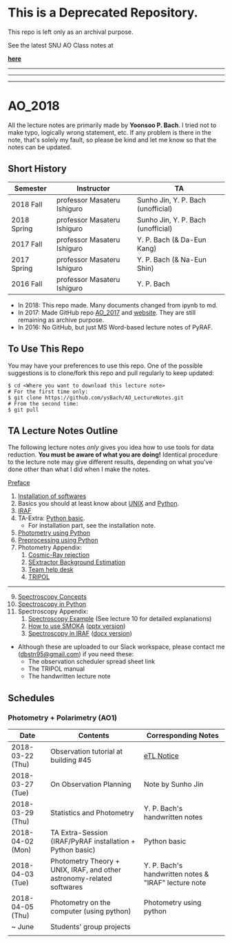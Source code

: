 # This is a Deprecated Repository.
This repo is left only as an archival purpose. 

See the latest SNU AO Class notes at 

**[here](https://github.com/ysBach/SNU_AOclass)**

----
----
----


# AO_2018

All the lecture notes are primarily made by **Yoonsoo P. Bach**. I tried not to make typo, logically wrong statement, etc. If any problem is there in the note, that's solely my fault, so please be kind and let me know so that the notes can be updated.

## Short History

| Semester    | Instructor                  | TA                                 |
| ----------- | --------------------------- | ---------------------------------- |
| 2018 Fall   | professor Masateru Ishiguro | Sunho Jin, Y. P. Bach (unofficial) |
| 2018 Spring | professor Masateru Ishiguro | Sunho Jin, Y. P. Bach (unofficial) |
| 2017 Fall   | professor Masateru Ishiguro | Y. P. Bach (& Da-Eun Kang)         |
| 2017 Spring | professor Masateru Ishiguro | Y. P. Bach (& Na-Eun Shin)         |
| 2016 Fall   | professor Masateru Ishiguro | Y. P. Bach                         |

* In 2018: This repo made. Many documents changed from ipynb to md.
* In 2017: Made GitHub repo [AO_2017](https://github.com/ysBach/AO_2017) and [website](https://ysbach.github.io/AO_2017/). They are still remaining as archive purpose.
* In 2016: No GitHub, but just MS Word-based lecture notes of PyRAF.



## To Use This Repo
You may have your preferences to use this repo. One of the possible suggestions is to clone/fork this repo and pull regularly to keep updated:
```
$ cd <Where you want to download this lecture note>
# For the first time only:
$ git clone https://github.com/ysBach/AO_LectureNotes.git
# From the second time:
$ git pull
```

## TA Lecture Notes Outline

The following lecture notes *only* gives you idea how to use tools for data reduction. **You must be aware of what you are doing!** Identical procedure to the lecture note may give different results, depending on what you've done other than what I did when I make the notes.



[Preface](https://github.com/ysBach/AO_LectureNotes/blob/master/00_Preface.md)

1. [Installation of softwares](https://github.com/ysBach/AO_LectureNotes/blob/master/Softwares.md)
2. Basics you should at least know about [UNIX](https://github.com/ysBach/AO_LectureNotes/blob/master/UNIX.md) and [Python](https://github.com/ysBach/AO_LectureNotes/blob/master/Python.md).
3. [IRAF](https://github.com/ysBach/AO_LectureNotes/blob/master/IRAF.md)
4. TA-Extra: [Python basic](http://nbviewer.jupyter.org/github/ysbach/AO_LectureNotes/blob/master/Python-Extra.ipynb). 
   * For installation part, see the installation note.
5. [Photometry using Python](http://nbviewer.jupyter.org/github/ysbach/AO_LectureNotes/blob/master/Python_Photometry.ipynb)
6. [Preprocessing using Python](http://nbviewer.jupyter.org/github/ysbach/AO_LectureNotes/blob/master/Python_Preprocessing.ipynb)
7. Photometry Appendix:
   1.  [Cosmic-Ray rejection](https://nbviewer.jupyter.org/github/ysBach/AO_LectureNotes/blob/master/Appendix_CRRejection.ipynb)
   2. [SExtractor Background Estimation](https://nbviewer.jupyter.org/github/ysBach/AO_LectureNotes/blob/master/Appendix_SExtractor.ipynb)
   3. [Team help desk](https://github.com/ysBach/AO_LectureNotes/blob/master/Team_Help_Desk.md)
   4. [TRIPOL](https://github.com/ysBach/AO_LectureNotes/blob/master/About_TRIPOL.md)

-----

9. [Spectroscopy Concepts](https://nbviewer.jupyter.org/github/ysBach/AO_LectureNotes/blob/master/Spectroscopy_Concept.ipynb)
10. [Spectroscopy in Python](https://nbviewer.jupyter.org/github/ysBach/AO_LectureNotes/blob/master/Spectroscopy_in_Python.ipynb)
11. Spectroscopy Appendix:
    1. [Spectroscopy Example](https://nbviewer.jupyter.org/github/ysBach/AO_LectureNotes/blob/master/Python_Spectroscopy_Example.ipynb) (See lecture 10 for detailed explanations)
    2. [How to use SMOKA](https://github.com/ysBach/AO_LectureNotes/blob/master/How2SMOKA.pdf) ([pptx version](https://github.com/ysBach/AO_LectureNotes/blob/master/How2SMOKA.pptx))
    3. [Spectroscopy in IRAF](https://github.com/ysBach/AO_LectureNotes/blob/master/Spectroscopy_in_IRAF.pdf) ([docx version](https://github.com/ysBach/AO_LectureNotes/blob/master/Spectroscopy_in_IRAF.docx))



* Although these are uploaded to our Slack workspace, please contact me (dbstn95@gmail.com) if you need these:
  * The observation scheduler spread sheet link
  * The TRIPOL manual
  * The handwritten lecture note




## Schedules

### Photometry + Polarimetry (AO1)

| Date             | Contents                                                     | Corresponding Notes                                          |
| ---------------- | ------------------------------------------------------------ | ------------------------------------------------------------ |
| 2018-03-22 (Thu) | Observation tutorial at building #45                         | [eTL Notice](http://etl.snu.ac.kr/mod/ubboard/article.php?id=662688&bwid=1420599) |
| 2018-03-27 (Tue) | On Observation Planning                                      | Note by Sunho Jin                                            |
| 2018-03-29 (Thu) | Statistics and Photometry                                    | Y. P. Bach's handwritten notes                               |
| 2018-04-02 (Mon) | TA Extra-Session (IRAF/PyRAF installation + Python basic)    | Python basic                                                 |
| 2018-04-03 (Tue) | Photometry Theory + UNIX, IRAF, and other astronomy-related softwares | Y. P. Bach's handwritten notes & "IRAF" lecture note         |
| 2018-04-05 (Thu) | Photometry on the computer (using python)                    | Photometry using python                                      |
| ~ June           | Students' group projects                                     |                                                              |
|                  |                                                              |                                                              |


